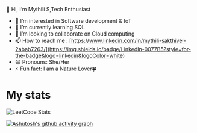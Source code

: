  👋 Hi, I’m Mythili S,Tech Enthusiast
- 👀 I’m interested in Software development & IoT
- 🌱 I’m currently learning SQL
- 💞️ I’m looking to collaborate on Cloud computing
- 📫 How to reach me : [https://www.linkedin.com/in/mythili-sakthivel-2abab7263/](https://img.shields.io/badge/LinkedIn-0077B5?style=for-the-badge&logo=linkedin&logoColor=white) 
- 😄 Pronouns: She/Her
- ⚡ Fun fact: I am a Nature Lover🍀

<!---
mythili2804/mythili2804 is a ✨ special ✨ repository because its `README.md` (this file) appears on your GitHub profile.
You can click the Preview link to take a look at your changes.
--->
# My stats
![LeetCode Stats](https://leetcard.jacoblin.cool/Mythili_Sakthivel?theme=dark&font=Marmelad)

[![Ashutosh's github activity graph](https://github-readme-activity-graph.vercel.app/graph?username=mythili2804&bg_color=121212&color=ffffff&line=5deac7&point=ffffff&area=true&hide_border=true)](https://github.com/ashutosh00710/github-readme-activity-graph)
